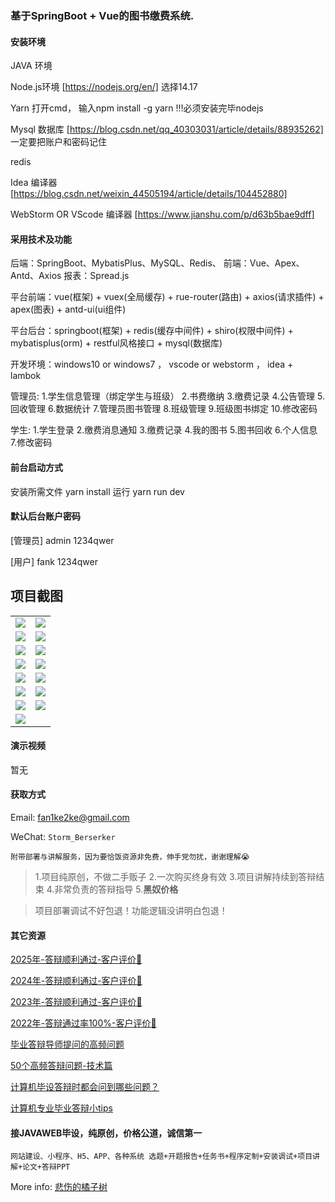 ### 基于SpringBoot + Vue的图书缴费系统.
 
#### 安装环境

JAVA 环境 

Node.js环境 [https://nodejs.org/en/] 选择14.17

Yarn 打开cmd， 输入npm install -g yarn !!!必须安装完毕nodejs

Mysql 数据库 [https://blog.csdn.net/qq_40303031/article/details/88935262] 一定要把账户和密码记住

redis

Idea 编译器 [https://blog.csdn.net/weixin_44505194/article/details/104452880]

WebStorm OR VScode 编译器 [https://www.jianshu.com/p/d63b5bae9dff]

#### 采用技术及功能

后端：SpringBoot、MybatisPlus、MySQL、Redis、
前端：Vue、Apex、Antd、Axios
报表：Spread.js

平台前端：vue(框架) + vuex(全局缓存) + rue-router(路由) + axios(请求插件) + apex(图表)  + antd-ui(ui组件)

平台后台：springboot(框架) + redis(缓存中间件) + shiro(权限中间件) + mybatisplus(orm) + restful风格接口 + mysql(数据库)

开发环境：windows10 or windows7 ， vscode or webstorm ， idea + lambok

管理员: 1.学生信息管理（绑定学生与班级） 2.书费缴纳 3.缴费记录 4.公告管理 5.回收管理 6.数据统计 7.管理员图书管理 8.班级管理 9.班级图书绑定 10.修改密码

学生: 1.学生登录 2.缴费消息通知 3.缴费记录 4.我的图书 5.图书回收 6.个人信息 7.修改密码


#### 前台启动方式
安装所需文件 yarn install 
运行 yarn run dev

#### 默认后台账户密码
[管理员]
admin
1234qwer

[用户]
fank
1234qwer

## 项目截图

|  |  |
|---------------------|---------------------|
| ![](https://fank-bucket-oss.oss-cn-beijing.aliyuncs.com/img/1708691606184.jpg) | ![](https://fank-bucket-oss.oss-cn-beijing.aliyuncs.com/img/1708691784027.jpg) |
| ![](https://fank-bucket-oss.oss-cn-beijing.aliyuncs.com/img/1708691596998.jpg) | ![](https://fank-bucket-oss.oss-cn-beijing.aliyuncs.com/img/1708691756011.jpg) |
| ![](https://fank-bucket-oss.oss-cn-beijing.aliyuncs.com/img/1708691579075.jpg) | ![](https://fank-bucket-oss.oss-cn-beijing.aliyuncs.com/img/1708691725156.jpg) |
| ![](https://fank-bucket-oss.oss-cn-beijing.aliyuncs.com/img/1708691554752.jpg) | ![](https://fank-bucket-oss.oss-cn-beijing.aliyuncs.com/img/1708691686009.jpg) |
| ![](https://fank-bucket-oss.oss-cn-beijing.aliyuncs.com/img/1708691542842.jpg) | ![](https://fank-bucket-oss.oss-cn-beijing.aliyuncs.com/img/1708691657469.jpg) |
| ![](https://fank-bucket-oss.oss-cn-beijing.aliyuncs.com/img/1708691530896.jpg) | ![](https://fank-bucket-oss.oss-cn-beijing.aliyuncs.com/img/1708691646316.jpg) |
| ![](https://fank-bucket-oss.oss-cn-beijing.aliyuncs.com/img/1708691481263.png) | ![](https://fank-bucket-oss.oss-cn-beijing.aliyuncs.com/img/1708691619808.jpg) |
| ![](https://fank-bucket-oss.oss-cn-beijing.aliyuncs.com/work/936e9baf53eb9a217af4f89c616dc19.png) |


#### 演示视频

暂无

#### 获取方式

Email: fan1ke2ke@gmail.com

WeChat: `Storm_Berserker`

`附带部署与讲解服务，因为要恰饭资源非免费，伸手党勿扰，谢谢理解😭`

> 1.项目纯原创，不做二手贩子 2.一次购买终身有效 3.项目讲解持续到答辩结束 4.非常负责的答辩指导 5.**黑奴价格**

> 项目部署调试不好包退！功能逻辑没讲明白包退！

#### 其它资源

[2025年-答辩顺利通过-客户评价🍜](https://berserker287.github.io/2025/06/18/2025%E5%B9%B4%E7%AD%94%E8%BE%A9%E9%A1%BA%E5%88%A9%E9%80%9A%E8%BF%87/)

[2024年-答辩顺利通过-客户评价👻](https://berserker287.github.io/2024/06/06/2024%E5%B9%B4%E7%AD%94%E8%BE%A9%E9%A1%BA%E5%88%A9%E9%80%9A%E8%BF%87/)

[2023年-答辩顺利通过-客户评价🐢](https://berserker287.github.io/2023/06/14/2023%E5%B9%B4%E7%AD%94%E8%BE%A9%E9%A1%BA%E5%88%A9%E9%80%9A%E8%BF%87/)

[2022年-答辩通过率100%-客户评价🐣](https://berserker287.github.io/2022/05/25/%E9%A1%B9%E7%9B%AE%E4%BA%A4%E6%98%93%E8%AE%B0%E5%BD%95/)

[毕业答辩导师提问的高频问题](https://berserker287.github.io/2023/06/13/%E6%AF%95%E4%B8%9A%E7%AD%94%E8%BE%A9%E5%AF%BC%E5%B8%88%E6%8F%90%E9%97%AE%E7%9A%84%E9%AB%98%E9%A2%91%E9%97%AE%E9%A2%98/)

[50个高频答辩问题-技术篇](https://berserker287.github.io/2023/06/13/50%E4%B8%AA%E9%AB%98%E9%A2%91%E7%AD%94%E8%BE%A9%E9%97%AE%E9%A2%98-%E6%8A%80%E6%9C%AF%E7%AF%87/)

[计算机毕设答辩时都会问到哪些问题？](https://www.zhihu.com/question/31020988)

[计算机专业毕业答辩小tips](https://zhuanlan.zhihu.com/p/145911029)

#### 接JAVAWEB毕设，纯原创，价格公道，诚信第一

`网站建设、小程序、H5、APP、各种系统 选题+开题报告+任务书+程序定制+安装调试+项目讲解+论文+答辩PPT`

More info: [悲伤的橘子树](https://berserker287.github.io/)
